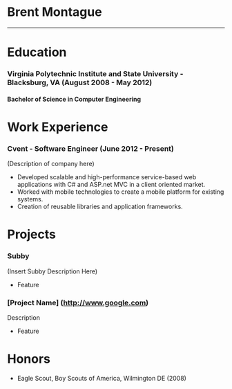 # Brent Montague
----------------

# Education
### Virginia Polytechnic Institute and State University - Blacksburg, VA (August 2008 - May 2012)
#### Bachelor of Science in __Computer Engineering__

# Work Experience
### Cvent - Software Engineer (June 2012 - Present)
(Description of company here)
* Developed scalable and high-performance service-based web applications with C# and ASP.net MVC in a client oriented market.
* Worked with mobile technologies to create a mobile platform for existing systems.
* Creation of reusable libraries and application frameworks.

# Projects
### Subby
(Insert Subby Description Here) 
* Feature

### [Project Name] (http://www.google.com)
Description
* Feature

# Honors
* Eagle Scout, Boy Scouts of America, Wilmington DE (2008)
